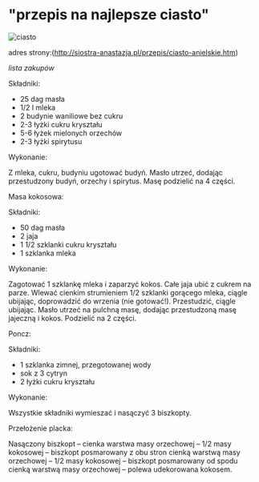 # "przepis na najlepsze ciasto"
![ciasto](http://siostra-anastazja.pl/wp-content/uploads/Ciasto-anielskie21-250x212.jpg)

adres strony:(http://siostra-anastazja.pl/przepis/ciasto-anielskie.htm)

*lista zakupów*

Składniki:

- 25 dag masła
- 1/2 l mleka
- 2 budynie waniliowe bez cukru
- 2-3 łyżki cukru kryształu
- 5-6 łyżek mielonych orzechów
- 2-3 łyżki spirytusu

Wykonanie:

Z mleka, cukru, budyniu ugotować budyń. Masło utrzeć, dodając przestudzony budyń, orzechy i spirytus. Masę podzielić na 4 części.

Masa kokosowa:

Składniki:

- 50 dag masła
- 2 jaja
- 1 1/2 szklanki cukru kryształu
- 1 szklanka mleka

Wykonanie:

Zagotować 1 szklankę mleka i zaparzyć kokos. Całe jaja ubić z cukrem na parze. Wlewać cienkim strumieniem 1/2 szklanki gorącego mleka, ciągle ubijając, doprowadzić do wrzenia (nie gotować!). Przestudzić, ciągle ubijając. Masło utrzeć na pulchną masę, dodając przestudzoną masę jajeczną i kokos. Podzielić na 2 części.

Poncz:

Składniki:

- 1 szklanka zimnej, przegotowanej wody
- sok z 3 cytryn
- 2 łyżki cukru kryształu

Wykonanie:

Wszystkie składniki wymieszać i nasączyć 3 biszkopty.

Przełożenie placka:

Nasączony biszkopt – cienka warstwa masy orzechowej – 1/2 masy kokosowej – biszkopt posmarowany z obu stron cienką warstwą masy orzechowej – 1/2 masy kokosowej – biszkopt posmarowany od spodu cienką warstwą masy orzechowej – polewa udekorowana kokosem.

